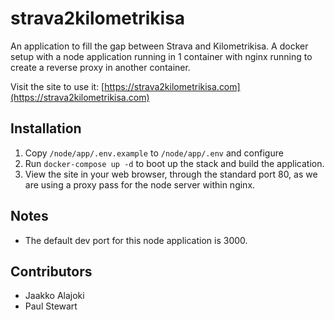 # strava2kilometrikisa

An application to fill the gap between Strava and Kilometrikisa. A docker setup with a node application running in 1 container with nginx running to create a reverse proxy in another container.

Visit the site to use it: [https://strava2kilometrikisa.com](https://strava2kilometrikisa.com)

## Installation

1. Copy `/node/app/.env.example` to `/node/app/.env` and configure
2. Run `docker-compose up -d` to boot up the stack and build the application.
3. View the site in your web browser, through the standard port 80, as we are using a proxy pass for the node server within nginx.

## Notes

* The default dev port for this node application is 3000.

## Contributors

* Jaakko Alajoki
* Paul Stewart
